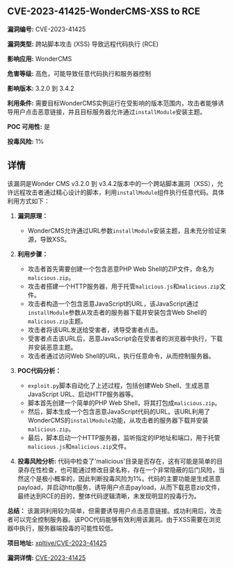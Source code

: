 ## CVE-2023-41425-WonderCMS-XSS to RCE

**漏洞编号:** CVE-2023-41425

**漏洞类型:** 跨站脚本攻击 (XSS) 导致远程代码执行 (RCE)

**影响应用:** WonderCMS

**危害等级:** 高危，可能导致任意代码执行和服务器控制

**影响版本:** 3.2.0 到 3.4.2

**利用条件:** 需要目标WonderCMS实例运行在受影响的版本范围内，攻击者能够诱导用户点击恶意链接，并且目标服务器允许通过`installModule`安装主题。

**POC 可用性:** 是

**投毒风险:** 1%

## 详情

该漏洞是Wonder CMS v3.2.0 到 v3.4.2版本中的一个跨站脚本漏洞（XSS），允许远程攻击者通过精心设计的脚本，利用`installModule`组件执行任意代码。具体利用方式如下：

1.  **漏洞原理：**
    *   WonderCMS允许通过URL参数`installModule`安装主题，且未充分验证来源，导致XSS。

2.  **利用步骤：**
    *   攻击者首先需要创建一个包含恶意PHP Web Shell的ZIP文件，命名为`malicious.zip`。
    *   攻击者搭建一个HTTP服务器，用于托管`malicious.js`和`malicious.zip`文件。
    *   攻击者构造一个包含恶意JavaScript的URL，该JavaScript通过`installModule`参数从攻击者的服务器下载并安装包含Web Shell的`malicious.zip`主题。
    *   攻击者将该URL发送给受害者，诱导受害者点击。
    *   受害者点击该URL后，恶意JavaScript会在受害者的浏览器中执行，下载并安装恶意主题。
    *   攻击者通过访问Web Shell的URL，执行任意命令，从而控制服务器。

3.  **POC代码分析：**
    *   `exploit.py`脚本自动化了上述过程，包括创建Web Shell、生成恶意JavaScript URL、启动HTTP服务器等。
    *   脚本首先创建一个简单的PHP Web Shell，将其打包成`malicious.zip`。
    *   然后，脚本生成一个包含恶意JavaScript代码的URL。该URL利用了WonderCMS的`installModule`功能，从攻击者的服务器下载并安装`malicious.zip`。
    *   最后，脚本启动一个HTTP服务器，监听指定的IP地址和端口，用于托管`malicious.js`和`malicious.zip`文件。
4. **投毒风险分析:**
    代码中检查了'malicious'目录是否存在，这有可能是简单的目录存在性检查，也可能通过修改目录名称，存在一个非常隐蔽的后门风险，当然这个是极小概率的，因此判断投毒风险为1%。代码的主要功能是生成恶意payload，并启动http服务，诱导用户点击payload，从而下载恶意zip文件，最终达到RCE的目的，整体代码逻辑清晰，未发现明显的投毒行为。

**总结：**
该漏洞利用较为简单，但需要诱导用户点击恶意链接。成功利用后，攻击者可以完全控制服务器。该POC代码能够有效利用该漏洞。由于XSS需要在浏览器中执行，服务器端投毒的可能性较低。

**项目地址:** [xpltive/CVE-2023-41425](https://github.com/xpltive/CVE-2023-41425)

**漏洞详情:** [CVE-2023-41425](https://nvd.nist.gov/vuln/detail/CVE-2023-41425)